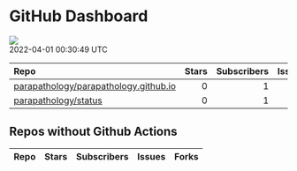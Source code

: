 GitHub Dashboard
================

![](https://github.com/parapathology/status/workflows/Render%20Status/badge.svg)  
2022-04-01 00:30:49 UTC

| Repo                                                                                              | Stars | Subscribers | Issues | Forks | Status                                                                                                                                                                                       | Commit                                                                                                                                                                   |
| :------------------------------------------------------------------------------------------------ | ----: | ----------: | -----: | ----: | :------------------------------------------------------------------------------------------------------------------------------------------------------------------------------------------- | :----------------------------------------------------------------------------------------------------------------------------------------------------------------------- |
| [parapathology/parapathology.github.io](https://github.com/parapathology/parapathology.github.io) |     0 |           1 |      0 |     0 | [![](https://github.com/parapathology/parapathology.github.io/workflows/pages-build-deployment/badge.svg)](https://github.com/parapathology/parapathology.github.io/actions/runs/1777468248) | <a href="https://github.com/parapathology/parapathology.github.io/commit/416870a3c7ef4b5b6b5a83f59c820f57f91df156" title="Create googlefdf78975d31d4cca.html">416870</a> |
| [parapathology/status](https://github.com/parapathology/status)                                   |     0 |           1 |      0 |     0 | [![](https://github.com/parapathology/status/workflows/Render%20Status/badge.svg)](https://github.com/parapathology/status/actions/runs/2074356508)                                          | <a href="https://github.com/parapathology/status/commit/7040a54e9a600cf78c72ed2534bbffc708872a36" title="[status] 2022-03-01 00:30:41 UTC">7040a5</a>                    |

## Repos without Github Actions

| Repo | Stars | Subscribers | Issues | Forks |
| :--- | ----: | ----------: | -----: | ----: |
